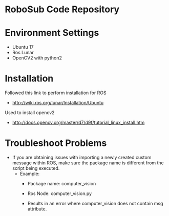 # RoboSub Code Repository

# Environment Settings
- Ubuntu 17
- Ros Lunar
- OpenCV2 with python2

# Installation
Followed this link to perform installation for ROS
- http://wiki.ros.org/lunar/Installation/Ubuntu

Used to install opencv2
- http://docs.opencv.org/master/d7/d9f/tutorial_linux_install.htm

# Troubleshoot Problems
- If you are obtaining issues with importing a newly created custom message within ROS, make sure the package name is different from the script being executed.
    - Example: 
        - Package name: computer_vision
        - Ros Node: computer_vision.py

        - Results in an error where computer_vision does not contain msg attribute.
